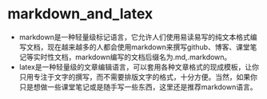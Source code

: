 # markdown_and_latex
* markdown是一种轻量级标记语言，它允许人们使用易读易写的纯文本格式编写文档，现在越来越多的人都会使用markdown来撰写github、博客、课堂笔记等实时性文档，markdown编写的文档后缀名为.md,.markdown。
* latex是一种轻量级的文章编辑语言，可以套用各种文章格式的现成模板，让你只用专注于文字的撰写，而不需要排版文字的格式，十分方便。当然，如果你只是想做一些课堂笔记或是随手写一些东西，这里还是推荐markdown语言。

